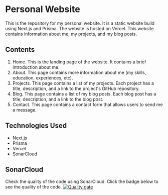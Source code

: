 # Personal Website

This is the repository for my personal website. It is a static website build using Next.js and Prisma. The website is hosted on Vercel. This website contains information about me, my projects, and my blog posts.

## Contents

1. Home. This is the landing page of the website. It contains a brief introduction about me.
2. About. This page contains more information about me (my skills, education, experiences, etc).
3. Projects. This page contains a list of my projects. Each project has a title, description, and a link to the project's GitHub repository.
4. Blog. This page contains a list of my blog posts. Each blog post has a title, description, and a link to the blog post.
5. Contact. This page contains a contact form that allows users to send me a message.

## Technologies Used

- Next.js
- Prisma
- Vercel
- SonarCloud

## SonarCloud

Check the quality of the code using SonarCloud. Click the badge below to see the quality of the code.
[![Quality gate](https://sonarcloud.io/api/project_badges/quality_gate?project=iqbalpa_personal-website)](https://sonarcloud.io/summary/new_code?id=iqbalpa_personal-website)
